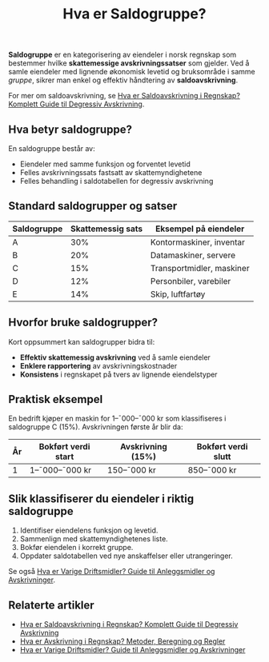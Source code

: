 ﻿---
title: "Hva er Saldogruppe?"
seoTitle: "Hva er Saldogruppe?"
meta_description: '**Saldogruppe** er en kategorisering av eiendeler i norsk regnskap som bestemmer hvilke **skattemessige avskrivningssatser** som gjelder. Ved å samle eiendeler...'
slug: saldogruppe
type: blog
layout: pages/single
---

**Saldogruppe** er en kategorisering av eiendeler i norsk regnskap som bestemmer hvilke **skattemessige avskrivningssatser** som gjelder. Ved å samle eiendeler med lignende økonomisk levetid og bruksområde i samme _gruppe_, sikrer man enkel og effektiv håndtering av **saldoavskrivning**.

For mer om saldoavskrivning, se [Hva er Saldoavskrivning i Regnskap? Komplett Guide til Degressiv Avskrivning](/blogs/regnskap/hva-er-saldoavskrivning "Hva er Saldoavskrivning i Regnskap? Komplett Guide til Degressiv Avskrivning").

## Hva betyr saldogruppe?

En saldogruppe består av:
* Eiendeler med samme funksjon og forventet levetid
* Felles avskrivningssats fastsatt av skattemyndighetene
* Felles behandling i saldotabellen for degressiv avskrivning

## Standard saldogrupper og satser

| Saldogruppe | Skattemessig sats | Eksempel på eiendeler             |
| ----------- | ----------------- | --------------------------------- |
| A           | 30%               | Kontormaskiner, inventar         |
| B           | 20%               | Datamaskiner, servere            |
| C           | 15%               | Transportmidler, maskiner        |
| D           | 12%               | Personbiler, varebiler           |
| E           | 14%               | Skip, luftfartøy                 |

## Hvorfor bruke saldogrupper?

Kort oppsummert kan saldogrupper bidra til:
* **Effektiv skattemessig avskrivning** ved å samle eiendeler
* **Enklere rapportering** av avskrivningskostnader
* **Konsistens** i regnskapet på tvers av lignende eiendelstyper

## Praktisk eksempel

En bedrift kjøper en maskin for 1–¯000–¯000 kr som klassifiseres i saldogruppe C (15%). Avskrivningen første år blir da:

| År | Bokført verdi start | Avskrivning (15%) | Bokført verdi slutt |
| -- | ------------------- | ----------------- | ------------------- |
| 1  | 1–¯000–¯000 kr        | 150–¯000 kr        | 850–¯000 kr          |

## Slik klassifiserer du eiendeler i riktig saldogruppe

1. Identifiser eiendelens funksjon og levetid.
2. Sammenlign med skattemyndighetenes liste.
3. Bokfør eiendelen i korrekt gruppe.
4. Oppdater saldotabellen ved nye anskaffelser eller utrangeringer.

Se også [Hva er Varige Driftsmidler? Guide til Anleggsmidler og Avskrivninger](/blogs/regnskap/hva-er-varige-driftsmidler "Hva er Varige Driftsmidler? Guide til Anleggsmidler og Avskrivninger").

## Relaterte artikler

* [Hva er Saldoavskrivning i Regnskap? Komplett Guide til Degressiv Avskrivning](/blogs/regnskap/hva-er-saldoavskrivning "Hva er Saldoavskrivning i Regnskap? Komplett Guide til Degressiv Avskrivning")
* [Hva er Avskrivning i Regnskap? Metoder, Beregning og Regler](/blogs/regnskap/hva-er-avskrivning "Hva er Avskrivning i Regnskap? Metoder, Beregning og Regler")
* [Hva er Varige Driftsmidler? Guide til Anleggsmidler og Avskrivninger](/blogs/regnskap/hva-er-varige-driftsmidler "Hva er Varige Driftsmidler? Guide til Anleggsmidler og Avskrivninger")









